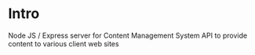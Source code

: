 # Intro
Node JS / Express server for Content Management System API to provide content to various client web sites

#

